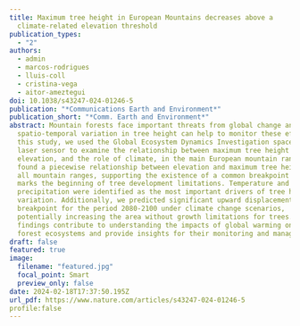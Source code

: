 ```yaml
---
title: Maximum tree height in European Mountains decreases above a
  climate-related elevation threshold
publication_types:
  - "2"
authors:
  - admin
  - marcos-rodrigues
  - lluis-coll
  - cristina-vega
  - aitor-ameztegui
doi: 10.1038/s43247-024-01246-5
publication: "*Communications Earth and Environment*"
publication_short: "*Comm. Earth and Environment*"
abstract: Mountain forests face important threats from global change and
  spatio-temporal variation in tree height can help to monitor these effects. In
  this study, we used the Global Ecosystem Dynamics Investigation space-borne
  laser sensor to examine the relationship between maximum tree height and
  elevation, and the role of climate, in the main European mountain ranges. We
  found a piecewise relationship between elevation and maximum tree height in
  all mountain ranges, supporting the existence of a common breakpoint that
  marks the beginning of tree development limitations. Temperature and
  precipitation were identified as the most important drivers of tree height
  variation. Additionally, we predicted significant upward displacement of the
  breakpoint for the period 2080-2100 under climate change scenarios,
  potentially increasing the area without growth limitations for trees. These
  findings contribute to understanding the impacts of global warming on mountain
  forest ecosystems and provide insights for their monitoring and management.
draft: false
featured: true
image:
  filename: "featured.jpg"
  focal_point: Smart
  preview_only: false
date: 2024-02-18T17:37:50.195Z
url_pdf: https://www.nature.com/articles/s43247-024-01246-5
profile:false
---
```

